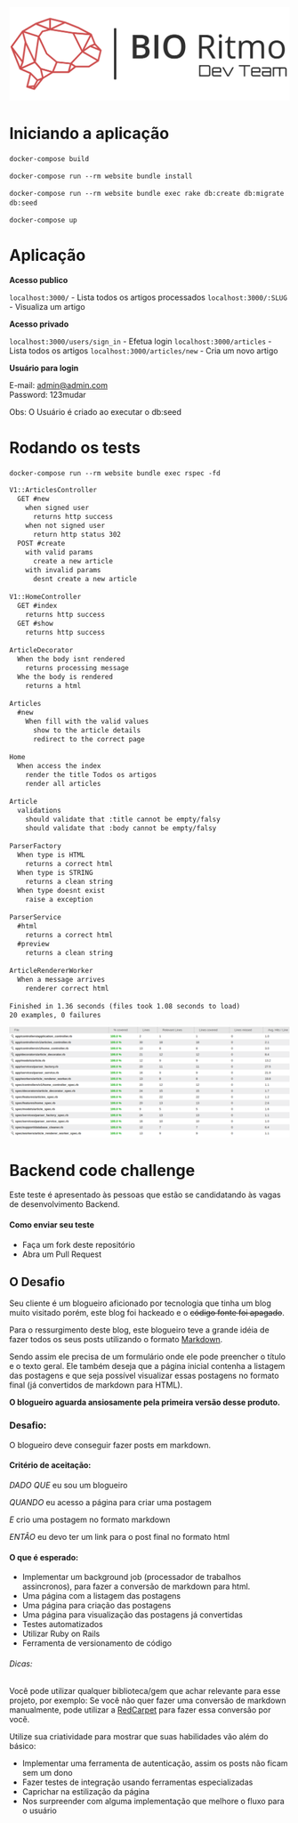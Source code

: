 ![Bio Ritmo / Smart Fit](https://github.com/bioritmo/front-end-code-challenge/blob/master/biodevteam-2018.png)

# Iniciando a aplicação

`docker-compose build`

`docker-compose run --rm website bundle install`

`docker-compose run --rm website bundle exec rake db:create db:migrate db:seed`

`docker-compose up`

# Aplicação

**Acesso publico**

`localhost:3000/` - Lista todos os artigos processados
`localhost:3000/:SLUG` - Visualiza um artigo

**Acesso privado**

`localhost:3000/users/sign_in` - Efetua login
`localhost:3000/articles` - Lista todos os artigos
`localhost:3000/articles/new` - Cria um novo artigo

**Usuário para login**

E-mail: admin@admin.com <br />
Password: 123mudar

Obs: O Usuário é criado ao executar o db:seed

# Rodando os tests

`docker-compose run --rm website bundle exec rspec -fd`

```
V1::ArticlesController
  GET #new
    when signed user
      returns http success
    when not signed user
      return http status 302
  POST #create
    with valid params
      create a new article
    with invalid params
      desnt create a new article

V1::HomeController
  GET #index
    returns http success
  GET #show
    returns http success

ArticleDecorator
  When the body isnt rendered
    returns processing message
  Whe the body is rendered
    returns a html

Articles
  #new
    When fill with the valid values
      show to the article details
      redirect to the correct page

Home
  When access the index
    render the title Todos os artigos
    render all articles

Article
  validations
    should validate that :title cannot be empty/falsy
    should validate that :body cannot be empty/falsy

ParserFactory
  When type is HTML
    returns a correct html
  When type is STRING
    returns a clean string
  When type doesnt exist
    raise a exception

ParserService
  #html
    returns a correct html
  #preview
    returns a clean string

ArticleRendererWorker
  When a message arrives
    renderer correct html

Finished in 1.36 seconds (files took 1.08 seconds to load)
20 examples, 0 failures
```
![Coverage](coverage-img.jpg)

# Backend code challenge

Este teste é apresentado às pessoas que estão se candidatando às vagas de desenvolvimento Backend.

#### Como enviar seu teste

* Faça um fork deste repositório
* Abra um Pull Request

## O Desafio

Seu cliente é um blogueiro aficionado por tecnologia que tinha um blog muito visitado porém, este blog foi hackeado e o ~~código fonte foi apagado~~.


Para o ressurgimento deste blog, este blogueiro teve a grande idéia de fazer todos os seus posts utilizando o formato [Markdown](https://github.com/adam-p/markdown-here/wiki/Markdown-Cheatsheet).

Sendo assim ele precisa de um formulário onde ele pode preencher o título e o texto geral. Ele também deseja que a página inicial contenha a listagem das postagens e que seja possível visualizar essas postagens no formato final (já convertidos de markdown para HTML).

**O blogueiro aguarda ansiosamente pela primeira versão desse produto.**

### Desafio:
O blogueiro deve conseguir fazer posts em markdown.

#### Critério de aceitação:
_DADO QUE_ eu sou um blogueiro

_QUANDO_ eu acesso a página para criar uma postagem

_E_ crio uma postagem no formato markdown

_ENTÃO_ eu devo ter um link para o post final no formato html

#### O que é esperado:
- Implementar um background job (processador de trabalhos assincronos), para fazer a conversão de markdown para html.
- Uma página com a listagem das postagens
- Uma página para criação das postagens
- Uma página para visualização das postagens já convertidas
- Testes automatizados
- Utilizar Ruby on Rails
- Ferramenta de versionamento de código

###### Dicas:
Você pode utilizar qualquer biblioteca/gem que achar relevante para esse projeto, por exemplo: Se você não quer fazer uma conversão de markdown manualmente, pode utilizar a [RedCarpet](https://github.com/vmg/redcarpet) para fazer essa conversão por você.

Utilize sua criatividade para mostrar que suas habilidades vão além do básico:
- Implementar uma ferramenta de autenticação, assim os posts não ficam sem um dono
- Fazer testes de integração usando ferramentas especializadas
- Caprichar na estilização da página
- Nos surpreender com alguma implementação que melhore o fluxo para o usuário
